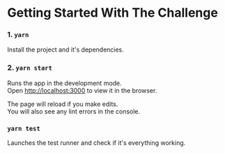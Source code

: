 # Getting Started With The Challenge

### 1. `yarn`
Install the project and it's dependencies.

### 2. `yarn start`

Runs the app in the development mode.\
Open [http://localhost:3000](http://localhost:3000) to view it in the browser.

The page will reload if you make edits.\
You will also see any lint errors in the console.

### `yarn test`

Launches the test runner and check if it's everything working.
